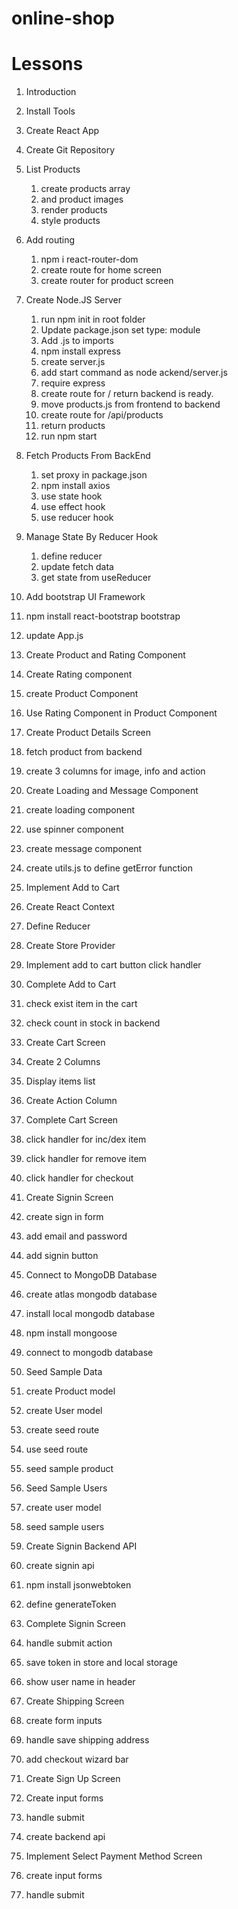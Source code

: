 # online-shop

# Lessons

1. Introduction
2. Install Tools
3. Create React App
4. Create Git Repository
5. List Products
   1. create products array
   2. and product images
   3. render products
   4. style products
6. Add routing
   1. npm i react-router-dom
   2. create route for home screen
   3. create router for product screen
7. Create Node.JS Server
   1. run npm init in root folder
   2. Update package.json set type: module
   3. Add .js to imports
   4. npm install express
   5. create server.js
   6. add start command as node ackend/server.js
   7. require express
   8. create route for / return backend is ready.
   9. move products.js from frontend to backend
   10. create route for /api/products
   11. return products
   12. run npm start
8. Fetch Products From BackEnd
   1. set proxy in package.json
   2. npm install axios
   3. use state hook
   4. use effect hook
   5. use reducer hook
9. Manage State By Reducer Hook
   1. define reducer
   2. update fetch data
   3. get state from useReducer
10. Add bootstrap UI Framework
   1. npm install react-bootstrap bootstrap
   2. update App.js

11. Create Product and Rating Component
   1. Create Rating component
   2. create Product Component
   3. Use Rating Component in Product Component
12. Create Product Details Screen
   1. fetch product from backend
   2. create 3 columns for image, info and action
13. Create Loading and Message Component
   1. create loading component
   2. use spinner component
   3. create message component
   4. create utils.js to define getError function
14. Implement Add to Cart
   1. Create React Context
   2. Define Reducer
   3. Create Store Provider
   4. Implement add to cart button click handler
15. Complete Add to Cart
   1. check exist item in the cart
   2. check count in stock in backend
16. Create Cart Screen
   1. Create 2 Columns
   2. Display items list
   3. Create Action Column
17. Complete Cart Screen
   1. click handler for inc/dex item
   2. click handler for remove item
   3. click handler for checkout
18. Create Signin Screen
   1. create sign in form
   2. add email and password
   3. add signin button
19. Connect to MongoDB Database
   1. create atlas mongodb database
   2. install local mongodb database
   3. npm install mongoose
   4. connect to mongodb database
20. Seed Sample Data
   1. create Product model
   2. create User model
   3. create seed route
   4. use seed route
   5. seed sample product
21. Seed Sample Users
   1. create user model
   2. seed sample users
22. Create Signin Backend API
   1. create signin api
   2. npm install jsonwebtoken
   3. define generateToken
23. Complete Signin Screen
   1. handle submit action
   2. save token in store and local storage
   3. show user name in header
24. Create Shipping Screen
   1. create form inputs
   2. handle save shipping address
   3. add checkout wizard bar
25. Create Sign Up Screen
   1. Create input forms
   2. handle submit
   3. create backend api
26. Implement Select Payment Method Screen
   1. create input forms
   2. handle submit
   